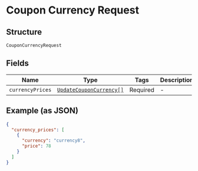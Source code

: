 
# Coupon Currency Request

## Structure

`CouponCurrencyRequest`

## Fields

| Name | Type | Tags | Description |
|  --- | --- | --- | --- |
| `currencyPrices` | [`UpdateCouponCurrency[]`](../../doc/models/update-coupon-currency.md) | Required | - |

## Example (as JSON)

```json
{
  "currency_prices": [
    {
      "currency": "currency8",
      "price": 78
    }
  ]
}
```

